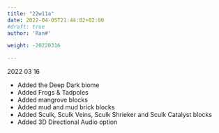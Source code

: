 ```yaml
---
title: "22w11a"
date: 2022-04-05T21:44:02+02:00
#draft: true
author: 'Ran#'

weight: -20220316

---
```


2022 03 16

- Added the Deep Dark biome
- Added Frogs & Tadpoles
- Added mangrove blocks
- Added mud and mud brick blocks
- Added Sculk, Sculk Veins, Sculk Shrieker and Sculk Catalyst blocks
- Added 3D Directional Audio option
